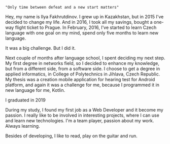 `"Only time between defeat and a new start matters"`

Hey, my name is Ilya Fakhrutdinov. I grew up in Kazakhstan, but in 2015 I've decided to change my life.
And in 2016, I took all my savings, bought a one-way flight ticket to Prague.
In February, 2016, I've started to learn Czech language with one goal on my mind, spend only five months
to learn new language.
      
It was a big challenge. But I did it.
      
Next couple of months after language school, I spent deciding my next step.
My first degree in networks field, so I decided to enhance my knowledge, but from a different side,
from a software side. I choose to get a degree in applied informatics,
in College of Polytechnics in Jihlava, Czech Republic.
My thesis was a creation mobile application for hearing test for Android platform, and again it was a challenge
for me,
because I programmed it in new language for me, Kotlin.
      
I graduated in 2019
      
During my study, I found my first job as a Web Developer and it become my passion.
I really like to be involved in interesting projects, where I can use and learn new technologies.
I'm a team player, passion about my work. Always learning.

Besides of developing, I like to read, play on the guitar and run.
      
